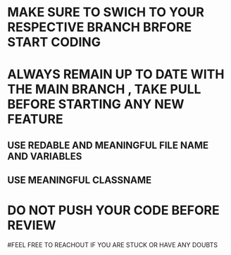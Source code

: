 # MAKE SURE TO SWICH TO YOUR RESPECTIVE BRANCH BRFORE START CODING

# ALWAYS REMAIN UP TO DATE WITH THE MAIN BRANCH , TAKE PULL BEFORE STARTING ANY NEW FEATURE

## USE REDABLE AND MEANINGFUL FILE NAME AND VARIABLES

## USE MEANINGFUL CLASSNAME

# DO NOT PUSH YOUR CODE BEFORE REVIEW

#FEEL FREE TO REACHOUT IF YOU ARE STUCK OR HAVE ANY DOUBTS


